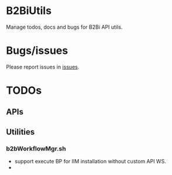# B2BiUtils
Manage todos, docs and bugs for B2Bi API utils.

# Bugs/issues
Please report issues in [issues](https://github.com/denkunddachte-agaffke/B2BiUtils/issues).

# TODOs

## APIs

## Utilities
### b2bWorkflowMgr.sh
* support execute BP for IIM installation without custom API WS.
* 

